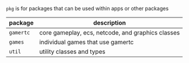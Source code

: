 `pkg` is for packages that can be used within apps or other packages

|package|description|
|--|--|
|`gamertc`|core gameplay, ecs, netcode, and graphics classes
|`games`|individual games that use gamertc
|`util`|utility classes and types
